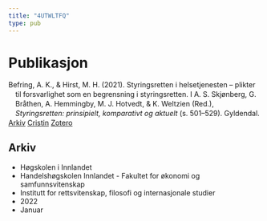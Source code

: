 ```yaml
---
title: "4UTWLTFQ"
type: pub
---
```

<h1>Publikasjon</h1>
<article id="csl-bib-container-4UTWLTFQ" class="csl-bib-container">
  <div class="csl-bib-body" style="line-height: 1.35; padding-left: 1em; text-indent:-1em;">
  <div class="csl-entry">Befring, A. K., &amp; Hirst, M. H. (2021). Styringsretten i helsetjenesten &#x2013; plikter til forsvarlighet som en begrensning i styringsretten. I A. S. Skj&#xF8;nberg, G. Br&#xE5;then, A. Hemmingby, M. J. Hotvedt, &amp; K. Weltzien (Red.), <i>Styringsretten: prinsipielt, komparativt og aktuelt</i> (s. 501&#x2013;529). Gyldendal.</div>
</div>
  <div class="csl-bib-buttons">
    <a href="#taxonomy-article-4UTWLTFQ" class="csl-bib-button">Arkiv</a>
    <a href="https://app.cristin.no/results/show.jsf?id=1974552" alt="Cristin URL" class="csl-bib-button">Cristin</a>
    <a href="http://zotero.org/groups/5402882/items/4UTWLTFQ" alt="Zotero URL" class="csl-bib-button">Zotero</a>
  </div>
  <div id="csl-bib-meta-container-4UTWLTFQ"></div>
</article>
<div id="csl-bib-meta-4UTWLTFQ" class="csl-bib-meta">
  <article id="taxonomy-article-4UTWLTFQ" class="taxonomy-article">
    <h1>Arkiv</h1>
    <ul>
      <li>Høgskolen i Innlandet</li>
      <li>Handelshøgskolen Innlandet - Fakultet for økonomi og samfunnsvitenskap</li>
      <li>Institutt for rettsvitenskap, filosofi og internasjonale studier</li>
      <li>2022</li>
      <li>Januar</li>
    </ul>
  </article>
</div>
